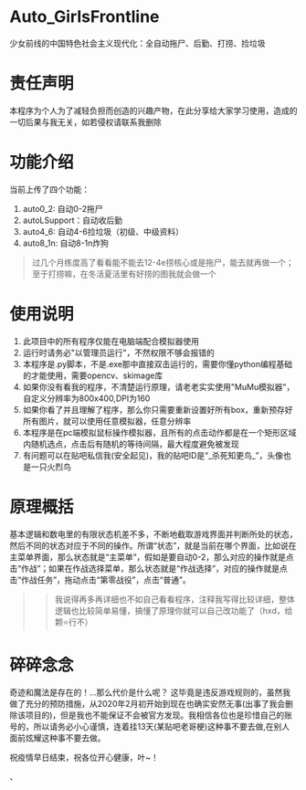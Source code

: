 # Auto_GirlsFrontline
少女前线的中国特色社会主义现代化：全自动拖尸、后勤、打捞、捡垃圾

# 责任声明
本程序为个人为了减轻负担而创造的兴趣产物，在此分享给大家学习使用，造成的一切后果与我无关，如若侵权请联系我删除

# 功能介绍
当前上传了四个功能：
1. auto0_2: 自动0-2拖尸
2. autoLSupport：自动收后勤
3. auto4_6: 自动4-6捡垃圾（初级、中级资料）
4. auto8_1n: 自动8-1n炸狗
>过几个月练度高了看看能不能去12-4e捞核心或是拖尸，能去就再做一个；至于打捞嘛，在冬活夏活里有好捞的图我就会做一个


# 使用说明
1. 此项目中的所有程序仅能在电脑端配合模拟器使用 
2. 运行时请务必"以管理员运行"，不然权限不够会报错的
3. 本程序是.py脚本，不是.exe那中直接双击运行的，需要你懂python编程基础的才能使用，需要opencv、skimage库
4. 如果你没有看我的程序，不清楚运行原理，请老老实实使用"MuMu模拟器"，自定义分辨率为800x400,DPI为160
5. 如果你看了并且理解了程序，那么你只需要重新设置好所有box，重新预存好所有图片，就可以使用任意模拟器，任意分辨率
6. 本程序是在pc端模拟鼠标操作模拟器，且所有的点击动作都是在一个矩形区域内随机选点，点击后有随机的等待间隔，最大程度避免被发现
7. 有问题可以在贴吧私信我(安全起见)，我的贴吧ID是“\_杀死知更鸟\_”，头像也是一只火烈鸟


# 原理概括
基本逻辑和数电里的有限状态机差不多，不断地截取游戏界面并判断所处的状态，然后不同的状态对应于不同的操作。所谓“状态”，就是当前在哪个界面，比如说在主菜单界面，那么状态就是“主菜单”，假如是要自动0-2，那么对应的操作就是点击“作战”；如果在作战选择菜单，那么状态就是“作战选择”，对应的操作就是点击“作战任务”，拖动点击“第零战役”，点击“普通”。

>> 我说得再多再详细也不如自己看看程序，注释我写得比较详细，整体逻辑也比较简单易懂，搞懂了原理你就可以自己改功能了（hxd，给颗⭐行不）

# 碎碎念念
奇迹和魔法是存在的！...那么代价是什么呢？
这毕竟是违反游戏规则的，虽然我做了充分的预防措施，从2020年2月初开始到现在也确实安然无事(出事了我会删除该项目的)，但是我也不能保证不会被官方发现。我相信各位也是珍惜自己的账号的，所以请务必小心谨慎，连着挂13天(某贴吧老哥梗)这种事不要去做,在别人面前炫耀这种事不要去做。

祝疫情早日结束，祝各位开心健康，叶~！



、
